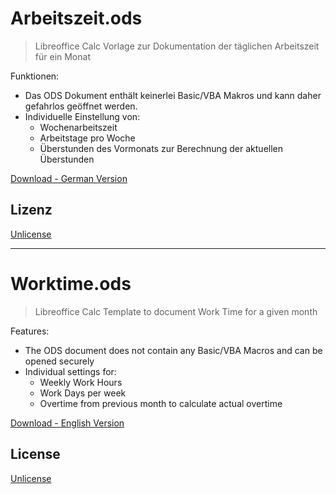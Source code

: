 # Arbeitszeit.ods

> Libreoffice Calc Vorlage zur Dokumentation der täglichen Arbeitszeit für ein Monat

Funktionen:

- Das ODS Dokument enthält keinerlei Basic/VBA Makros und kann daher gefahrlos geöffnet werden.
- Individuelle Einstellung von:
  - Wochenarbeitszeit
  - Arbeitstage pro Woche
  - Überstunden des Vormonats zur Berechnung der aktuellen Überstunden

[Download - German Version](./Arbeitszeit.ods)

## Lizenz

[Unlicense](https://unlicense.org)

----

# Worktime.ods

> Libreoffice Calc Template to document Work Time for a given month

Features:

- The ODS document does not contain any Basic/VBA Macros and can be opened securely
- Individual settings for:
  - Weekly Work Hours
  - Work Days per week
  - Overtime from previous month to calculate actual overtime

[Download - English Version](./Worktime.ods)

## License

[Unlicense](https://unlicense.org)
